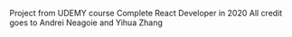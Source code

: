 Project from UDEMY course Complete React Developer in 2020
All credit goes to Andrei Neagoie and Yihua Zhang
